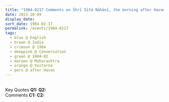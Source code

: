 ```yaml
---
title: "1984-0217 Comments on Śhrī Sītā Nāhānī, the morning after Havan, Balcony outside Bedroom, Vaitarna, Maharashtra, India (date not sure)"
date: 2023-10-09
display_date: 
sort_date: 1984-02-17
permalink: /events/1984-0217
tags:
  - blue @ English
  - brown @ India
  - crimson @ 1984
  - deeppink @ Conversation
  - green @ 1984-02
  - maroon @ Maharashtra
  - orange @ Vaitarna
  - peru @ after Havan
---
```


<br>

<wave-list>
  <list-title color="DarkSeaGreen" width="55">Key Quotes</list-title>
  <list-item color="BlanchedAlmond" width="280"><b>Q1:</b> <i></i></list-item>
  <list-item color="Lavender" width="280"><b>Q2:</b> <i></i></list-item>
</wave-list>

<br>

<wave-list>
  <list-title color="DarkSeaGreen" width="55">Comments</list-title>
  <list-item color="BlanchedAlmond" width="280"><b>C1:</b> <i></i></list-item>
  <list-item color="Lavender" width="280"><b>C2:</b> <i></i></list-item>
</wave-list>